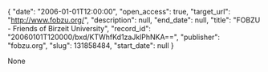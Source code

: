 {
  "date": "2006-01-01T12:00:00", 
  "open_access": true, 
  "target_url": "http://www.fobzu.org/", 
  "description": null, 
  "end_date": null, 
  "title": "FOBZU - Friends of Birzeit University", 
  "record_id": "20060101T120000/bxd/KTWhfKd1zaJklPhNKA==", 
  "publisher": "fobzu.org", 
  "slug": 131858484, 
  "start_date": null
}

None
